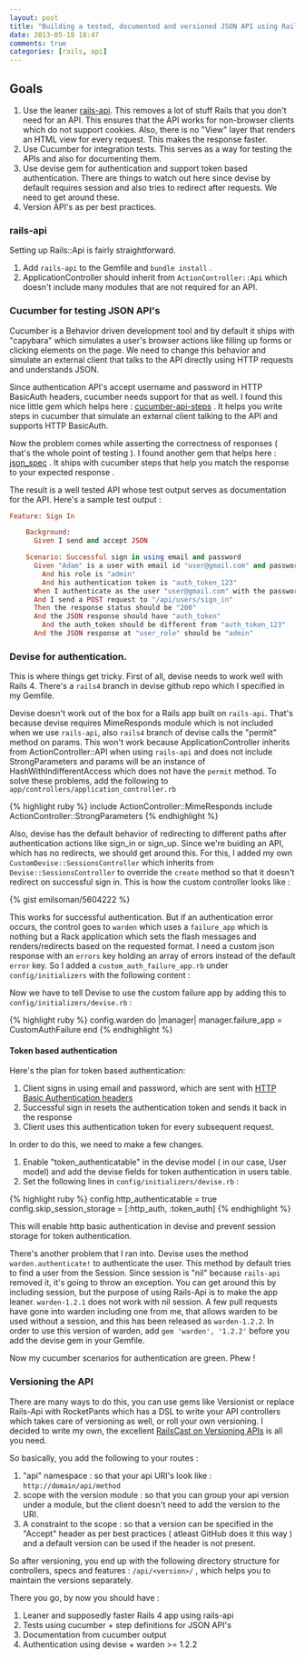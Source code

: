 ```yaml
---
layout: post
title: "Building a tested, documented and versioned JSON API using Rails 4"
date: 2013-05-18 18:47
comments: true
categories: [rails, api]
---
```

## Goals

1. Use the leaner [rails-api](https://github.com/rails-api/rails-api). This removes a lot of stuff Rails that you don't need for an API. This ensures that the API works for non-browser clients which do not support cookies. Also, there is no "View" layer that renders an HTML view for every request. This makes the response faster.
2. Use Cucumber for integration tests. This serves as a way for testing the APIs and also for documenting them.
3. Use devise gem for authentication and support token based authentication. There are things to watch out here since devise by default requires session and also tries to redirect after requests. We need to get around these.
4. Version API's as per best practices.

### rails-api

Setting up Rails::Api is fairly straightforward.

1. Add `rails-api` to the Gemfile and `bundle install` .
2. ApplicationController should inherit from `ActionController::Api` which doesn't include many modules that are not required for an API.

### Cucumber for testing JSON API's

Cucumber is a Behavior driven development tool and by default it ships with "capybara" which simulates a user's browser actions like filling up forms or clicking elements on the page. We need to change this behavior and simulate an external client that talks to the API directly using HTTP requests and understands JSON.

Since authentication API's accept username and password in HTTP BasicAuth headers, cucumber needs support for that as well. I found this nice little gem which helps here : [cucumber-api-steps](https://github.com/jayzes/cucumber-api-steps) . It helps you write steps in cucumber that simulate an external client talking to the API and supports HTTP BasicAuth.

Now the problem comes while asserting the correctness of responses ( that's the whole point of testing ). I found another gem that helps here : [json_spec](https://github.com/collectiveidea/json_spec) . It ships with cucumber steps that help you match the response to your expected response .

The result is a well tested API whose test output serves as documentation for the API. Here's a sample test output : 

```ruby
Feature: Sign In

    Background:
      Given I send and accept JSON

    Scenario: Successful sign in using email and password
      Given "Adam" is a user with email id "user@gmail.com" and password "password123"
        And his role is "admin"
        And his authentication token is "auth_token_123"
      When I authenticate as the user "user@gmail.com" with the password "password123"
      And I send a POST request to "/api/users/sign_in"
      Then the response status should be "200"
      And the JSON response should have "auth_token"
        And the auth_token should be different from "auth_token_123"
      And the JSON response at "user_role" should be "admin"
```

### Devise for authentication.

This is where things get tricky. First of all, devise needs to work well with Rails 4. There's a `rails4` branch in devise github repo which I specified in my Gemfile.

Devise doesn't work out of the box for a Rails app built on `rails-api`. That's because devise requires MimeResponds module which is not included when we use `rails-api`,
also `rails4` branch of devise calls the "permit" method on params. This won't work because ApplicationController inherits from ActionController::API
 when using `rails-api` and does not include StrongParameters and params will be an instance of HashWithIndifferentAccess which does not have
 the `permit` method. To solve these problems, add the following to `app/controllers/application_controller.rb`

{% highlight ruby %}
include ActionController::MimeResponds
include ActionController::StrongParameters
{% endhighlight %}

Also, devise has the default behavior of redirecting to different paths after authentication actions like sign_in or sign_up. Since we're buiding an API, which has no redirects, we should get around this. For this, I added my own `CustomDevise::SessionsController` which inherits from `Devise::SessionsController` to override the `create` method so that it doesn't redirect on successful sign in. This is how the custom controller looks like :

{% gist emilsoman/5604222 %}

This works for successful authentication. But if an authentication error occurs, the control goes to `warden` which uses a `failure_app` which is nothing but a Rack application which sets the flash messages and renders/redirects based on the requested format. I need a custom json response with an `errors` key holding an array of errors instead of the default `error` key. So I added a `custom_auth_failure_app.rb` under `config/initializers` with the following content :

<script src="https://gist.github.com/emilsoman/5604254.js"></script>

Now we have to tell Devise to use the custom failure app by adding this to `config/initializers/devise.rb` : 

{% highlight ruby %}
  config.warden do |manager|
    manager.failure_app = CustomAuthFailure
  end
{% endhighlight %}

#### Token based authentication

Here's the plan for token based authentication:

1. Client signs in using email and password, which are sent with [HTTP Basic Authentication headers](http://en.wikipedia.org/wiki/Basic_access_authentication)
2. Successful sign in resets the authentication token and sends it back in the response
3. Client uses this authentication token for every subsequent request.

In order to do this, we need to make a few changes.

1. Enable "token_authenticatable" in the devise model ( in our case, User model) and add the devise fields for token authentication in users table.
2. Set the following lines in `config/initializers/devise.rb` : 

{% highlight ruby %}
config.http_authenticatable = true
config.skip_session_storage = [:http_auth, :token_auth]
{% endhighlight %}

This will enable http basic authentication in devise and prevent session storage for token authentication.

There's another problem that I ran into. Devise uses the method `warden.authenticate!` to authenticate the user. This method by default tries to find a user from the Session. Since session is "nil" because `rails-api` removed it, it's going to throw an exception. You can get around this by including session, but the purpose of using Rails-Api is to make the app leaner. `warden-1.2.1` does not work with nil session. A few pull requests have gone into warden including one from me, that allows warden to be used without a session, and this has been released as `warden-1.2.2`. In order to use this version of warden, add `gem 'warden', '1.2.2'` before you add the devise gem in your Gemfile.

Now my cucumber scenarios for authentication are green. Phew !

### Versioning the API

There are many ways to do this, you can use gems like Versionist or replace Rails-Api with RocketPants which has a DSL to write your API controllers which takes care of versioning as well, or roll your own versioning. I decided to write my own, the excellent [RailsCast on Versioning APIs](http://railscasts.com/episodes/350-rest-api-versioning) is all you need.

So basically, you add the following to your routes :

1. "api" namespace : so that your api URI's look like : `http://domain/api/method`
2. scope with the version module : so that you can group your api version under a module, but the client doesn't need to add the version to the URI.
3. A constraint to the scope : so that a version can be specified in the "Accept" header as per best practices ( atleast GitHub does it this way ) and a default version can be used if the header is not present.

So after versioning, you end up with the following directory structure for controllers, specs and features : `/api/<version>/` , which helps you to maintain the versions separately.

There you go, by now you should have :

1. Leaner and supposedly faster Rails 4 app using rails-api
1. Tests using cucumber + step definitions for JSON API's
2. Documentation from cucumber output
3. Authentication using devise + warden >= 1.2.2
